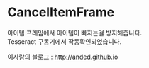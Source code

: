 # CancelItemFrame

아이템 프레임에서 아이템이 빠지는걸 방지해줍니다.  
Tesseract 구동기에서 작동확인되었습니다.  

이사람의 블로그 : http://anded.github.io
